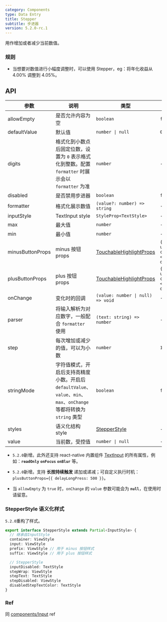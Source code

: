 ```yaml
---
category: Components
type: Data Entry
title: Stepper
subtitle: 步进器
version: 5.2.0-rc.1
---
```


用作增加或者减少当前数值。

### 规则
- 当想要对数值进行小幅度调整时，可以使用 Stepper，eg：将年化收益从 4.00% 调整到 4.05%。

## API

| 参数 | 说明 | 类型 | 默认值 | 版本 |
| --- | --- | --- | --- | --- |
| allowEmpty | 是否允许内容为空 | `boolean` | `false` |
| defaultValue | 默认值 | `number \| null` | `0` |
| digits | 格式化到小数点后固定位数，设置为 `0` 表示格式化到整数。配置 `formatter` 时展示会以 `formatter` 为准 | `number` | - | 5.2.0 |
| disabled | 是否禁用步进器 | `boolean` | `false` |
| formatter | 格式化展示数值 | `(value?: number) => string` | - | 5.2.0 |
| inputStyle | TextInput style | `StyleProp<TextStyle>` | - |
| max | 最大值 | `number` | - |
| min | 最小值 | `number` | - |
| minusButtonProps | minus 按钮 props | [TouchableHighlightProps](https://reactnative.dev/docs/touchablehighlight) | `{ activeOpacity:1, underlayColor:'#ddd', children: <Text>-</Text>, delayLongPress:500 }` | 5.2.0 |
| plusButtonProps | plus 按钮 props | [TouchableHighlightProps](https://reactnative.dev/docs/touchablehighlight) | `{ activeOpacity:1, underlayColor:'#ddd', children: <Text>+</Text>, delayLongPress:500 }` | 5.2.0 |
| onChange | 变化时的回调 | `(value: number \| null) => void` | - |
| parser | 将输入解析为对应数字，一般配合 `formatter` 使用 | `(text: string) => number` | - | 5.2.0 |
| step | 每次增加或减少的值，可以为小数 | `number` | `1` |
| stringMode | 字符值模式，开启后支持高精度小数。开启后 `defaultValue`、`value`、`min`、`max`、`onChange` 等都将转换为 `string` 类型 | `boolean` | `false` | 5.2.0 |
| styles | 语义化结构 style | [StepperStyle](#stepperstyle-语义化样式) | - | 5.2.0 |
| value | 当前数，受控值 | `number \| null` | - |

 - `5.2.0`新增。此外还支持 react-native 内置组件 [TextInput](http://facebook.github.io/react-native/docs/textinput.html) 的所有属性，例如：**`readOnly`** **`onFocus`** **`onBlur`** 等。

 - `5.2.0`新增。支持 **长按持续触发** 递加或递减；可自定义执行时机：`plusButtonProps={{ delayLongPress: 500 }}`。

 - 当 `allowEmpty` 为 `true` 时，`onChange` 的 `value` 参数可能会为 **`null`**，在使用时请留意。

### StepperStyle 语义化样式

`5.2.0`重构了样式。

```typescript
export interface StepperStyle extends Partial<InputStyle> {
  // 继承自InputStyle
  container: ViewStyle
  input: ViewStyle
  prefix: ViewStyle // 用于 minus 按钮样式
  suffix: ViewStyle // 用于 plus 按钮样式

  // StepperStyle
  inputDisabled: TextStyle
  stepWrap: ViewStyle
  stepText: TextStyle
  stepDisabled: ViewStyle
  disabledStepTextColor: TextStyle
}
```

### Ref
同 [components/Input](/components/input-cn#ref) ref
